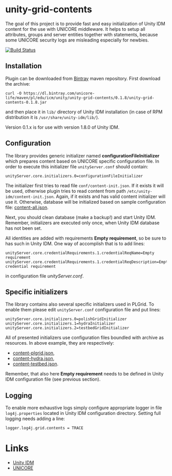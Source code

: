 # unity-grid-contents

The goal of this project is to provide fast and easy initialization of Unity IDM content for the use with UNICORE
middleware. It helps to setup all attributes, groups and server entities together with statements, because some UNICORE
security logs are misleading especially for newbies.

[![Build Status](https://travis-ci.org/unicore-life/unity-grid-contents.svg?branch=master)](https://travis-ci.org/unicore-life/unity-grid-contents)

## Installation

Plugin can be downloaded from [Bintray](https://bintray.com/unicore-life/maven) maven repository.
First download the archive:

```
curl -O https://dl.bintray.com/unicore-life/maven/pl/edu/icm/unity/unity-grid-contents/0.1.8/unity-grid-contents-0.1.8.jar
```

and then place it in `lib/` directory of Unity IDM installation
(in case of RPM distribution it is `/usr/share/unity-idm/lib/`).

Version 0.1.x is for use with version 1.8.0 of Unity IDM.

## Configuration

The library provides generic initializer named **configurationFileInitializer** which prepares content based on
UNICORE specific configuration file. In order to execute this initializer file `unityServer.conf` should contain:

```
unityServer.core.initializers.0=configurationFileInitializer
```

The initializer first tries to read file `conf/content-init.json`. If it exists it will be used, otherwise plugin
tries to read content from path `/etc/unity-idm/content-init.json`. Again, if it exists and has valid content
initializer will use it. Otherwise, database will be initialized based on sample configuration file:
[content-all.json](src/main/resources/content-all.json).

Next, you should clean database (make a backup!) and start Unity IDM.
Remember, initializers are executed only once, when Unity IDM database has not been set.

All identities are added with requirements **Empty requirement**, so be sure to has such in Unity IDM.
One way of accomplish that is to add lines:

```
unityServer.core.credentialRequirements.1.credentialReqName=Empty requirement
unityServer.core.credentialRequirements.1.credentialReqDescription=Empty credential requirement
```

in configuration file *unityServer.conf*.

## Specific initializers

The library contains also several specific initializers used in PLGrid.
To enable them please edit `unityServer.conf` configuration file and put lines:

```
unityServer.core.initializers.0=polishGridInitializer
unityServer.core.initializers.1=hydraInitializer
unityServer.core.initializers.2=testbedGridInitializer
```

All of presented initializers use configuration files boundled with archive as resources.
In above example, they are respectively:

* [content-plgrid.json](src/main/resources/content-plgrid.json),
* [content-hydra.json](src/main/resources/content-hydra.json),
* [content-testbed.json](src/main/resources/content-testbed.json).

Remember, that also here **Empty requirement** needs to be defined in Unity IDM configuration file
(see previous section).

## Logging

To enable more exhaustive logs simply configure appropriate logger in file `log4j.properties` located in Unity IDM
configuration directory. Setting full logging needs adding a line:

```
logger.log4j.grid.contents = TRACE
```

# Links

* [Unity IDM](http://unity-idm.eu)
* [UNICORE](http://unicore.eu)
